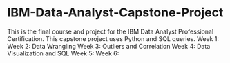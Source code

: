 # IBM-Data-Analyst-Capstone-Project
This is the final course and project for the IBM Data Analyst Professional Certification. This capstone project uses Python and SQL queries.
Week 1:
Week 2: Data Wrangling
Week 3: Outliers and Correlation
Week 4: Data Visualization and SQL
Week 5:
Week 6:
